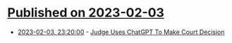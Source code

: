 # [Published on 2023-02-03](index.md)

* [2023-02-03, 23:20:00](https://yro.slashdot.org/story/23/02/03/2110255/judge-uses-chatgpt-to-make-court-decision?utm_source=rss1.0mainlinkanon&utm_medium=feed) - [Judge Uses ChatGPT To Make Court Decision](https://yro.slashdot.org/story/23/02/03/2110255/judge-uses-chatgpt-to-make-court-decision?utm_source=rss1.0mainlinkanon&utm_medium=feed)

